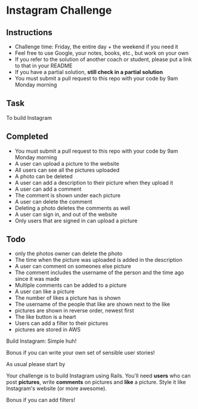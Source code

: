 Instagram Challenge
===================

Instructions
-------
* Challenge time: Friday, the entire day + the weekend if you need it
* Feel free to use Google, your notes, books, etc., but work on your own
* If you refer to the solution of another coach or student, please put a link to that in your README
* If you have a partial solution, **still check in a partial solution**
* You must submit a pull request to this repo with your code by 9am Monday morning

Task
-----
To build Instagram

Completed
-----
* You must submit a pull request to this repo with your code by 9am Monday morning
* A user can upload a picture to the website
* All users can see all the pictures uploaded
* A photo can be deleted
* A user can add a description to their picture when they upload it
* A user can add a comment
* The comment is shown under each picture
* A user can delete the comment
* Deleting a photo deletes the comments as well
* A user can sign in, and out of the website
* Only users that are signed in can upload a picture





Todo
-----
* only the photos owner can delete the photo
* The time when the picture was uploaded is added in the description  
* A user can comment on someones else picture
* The comment includes the username of the person and the time ago since it was made
* Multiple comments can be added to a picture
* A user can like a picture
* The number of likes a picture has is shown
* The username of the people that like are shown next to the like
* pictures are shown in reverse order, newest first
* The like button is a heart
* Users can add a filter to their pictures
* pictures are stored in AWS




Build Instagram: Simple huh!

Bonus if you can write your own set of sensible user stories!

As usual please start by


Your challenge is to build Instagram using Rails. You'll need **users** who can post **pictures**, write **comments** on pictures and **like** a picture. Style it like Instagram's website (or more awesome).

Bonus if you can add filters!
